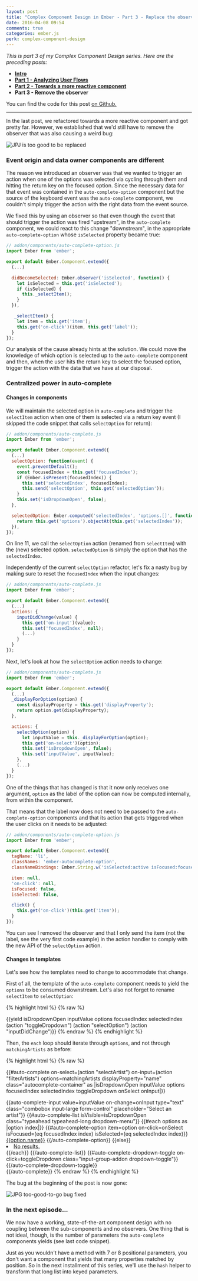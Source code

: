 ```yaml
---
layout: post
title: "Complex Component Design in Ember - Part 3 - Replace the observer"
date: 2016-04-08 09:54
comments: true
categories: ember.js
perk: complex-component-design
---
```


*This is part 3 of my Complex Component Design series. Here are the preceding posts:*

* [**Intro**](/2015/09/10/complex-component-design-in-ember-intro.html)
* [**Part 1 - Analyzing User Flows**](/2015/12/18/complex-components-in-ember-dot-js-part-1-analyzing-user-flows.html)
* [**Part 2 - Towards a more reactive component**](/2016/02/04/complex-components-in-ember-dot-js-part-2-towards-a-more-reactive-component.html)
* **Part 3 - Remove the observer**

You can find the code for this post [on Github.][3]

- - - -

In the last post, we refactored towards a more reactive component and got
pretty far. However, we established that we'd still have to remove the observer
that was also causing a weird bug:

![JPJ is too good to be replaced](/images/posts/complex-component-design-ember/jpj-too-good-bug.gif)

### Event origin and data owner components are different

The reason we introduced an observer was that we wanted to trigger an action
when one of the options was selected via cycling through them and hitting the
return key on the focused option. Since the necessary data for that event was
contained in the `auto-complete-option` component but the source of the keyboard
event was the `auto-complete` component, we couldn't simply trigger the action
with the right data from the event source.

We fixed this by using an observer so that even though the event that
should trigger the action was fired "upstream", in the `auto-complete`
component, we could react to this change "downstream", in the appropriate
`auto-complete-option` whose `isSelected` property became true:

```js
// addon/components/auto-complete-option.js
import Ember from 'ember';

export default Ember.Component.extend({
  (...)

  didBecomeSelected: Ember.observer('isSelected', function() {
    let isSelected = this.get('isSelected');
    if (isSelected) {
      this._selectItem();
    }
  }),

   _selectItem() {
    let item = this.get('item');
    this.get('on-click')(item, this.get('label'));
  }
});
```

Our analysis of the cause already hints at the solution. We could move the
knowledge of which option is selected up to the `auto-complete` component and
then, when the user hits the return key to select the focused option, trigger
the action with the data that we have at our disposal.

### Centralized power in auto-complete

#### Changes in components

We will maintain the selected option in `auto-complete` and trigger the
`selectItem` action when one of them is selected via a return key event (I
skipped the code snippet that calls `selectOption` for return):

```js
// addon/components/auto-complete.js
import Ember from 'ember';

export default Ember.Component.extend({
  (...)
  selectOption: function(event) {
    event.preventDefault();
    const focusedIndex = this.get('focusedIndex');
    if (Ember.isPresent(focusedIndex)) {
      this.set('selectedIndex', focusedIndex);
      this.send('selectOption', this.get('selectedOption'));
    }
    this.set('isDropdownOpen', false);
  },

  selectedOption: Ember.computed('selectedIndex', 'options.[]', function() {
    return this.get('options').objectAt(this.get('selectedIndex'));
  }),
});
```

On line 11, we call the `selectOption` action (renamed from `selectItem`) with
the (new) selected option. `selectedOption` is simply the option that has the
`selectedIndex`.

Independently of the current `selectOption` refactor, let's fix a nasty
bug by making sure to reset the `focusedIndex` when the input changes:

```js
// addon/components/auto-complete.js
import Ember from 'ember';

export default Ember.Component.extend({
  (...)
  actions: {
    inputDidChange(value) {
      this.get('on-input')(value);
      this.set('focusedIndex', null);
      (...)
    }
  }
});
```

Next, let's look at how the `selectOption` action needs to change:

```js
// addon/components/auto-complete.js
import Ember from 'ember';

export default Ember.Component.extend({
  (...)
  _displayForOption(option) {
    const displayProperty = this.get('displayProperty');
    return option.get(displayProperty);
  },

  actions: {
    selectOption(option) {
      let inputValue = this._displayForOption(option);
      this.get('on-select')(option);
      this.set('isDropdownOpen', false);
      this.set('inputValue', inputValue);
    },
    (...)
  }
});
```

One of the things that has changed is that it now only receives one argument,
`option` as the label of the option can now be computed internally, from within
the component.

That means that the label now does not need to be passed to the
`auto-complete-option` components and that its action that gets triggered when
the user clicks on it needs to be adjusted:

```js
// addon/components/auto-complete-option.js
import Ember from 'ember';

export default Ember.Component.extend({
  tagName: 'li',
  classNames: 'ember-autocomplete-option',
  classNameBindings: Ember.String.w('isSelected:active isFocused:focused'),

  item: null,
  'on-click': null,
  isFocused: false,
  isSelected: false,

  click() {
    this.get('on-click')(this.get('item'));
  }
});
```

You can see I removed the observer and that I only send the item (not the label,
see the very first code example) in the action handler to comply with the new
API of the `selectOption` action.

#### Changes in templates

Let's see how the templates need to change to accommodate that change.

First of all, the template of the `auto-complete` component needs to yield the
`options` to be consumed downstream. Let's also not forget to rename
`selectItem` to `selectOption`:

{% highlight html %}
{% raw %}
<!-- addon/templates/components/auto-complete.hbs -->
{{yield isDropdownOpen
        inputValue
        options
        focusedIndex
        selectedIndex
        (action "toggleDropdown")
        (action "selectOption")
        (action "inputDidChange")}}
{% endraw %}
{% endhighlight %}

Then, the `each` loop should iterate through `options`, and not through
`matchingArtists` as before:

{% highlight html %}
{% raw %}
<!-- tests/dummy/app/templates/index.hbs -->
{{#auto-complete
      on-select=(action "selectArtist")
      on-input=(action "filterArtists")
      options=matchingArtists
      displayProperty="name"
      class="autocomplete-container" as |isDropdownOpen inputValue options
                                         focusedIndex selectedIndex
                                         toggleDropdown onSelect onInput|}}
  <div class="input-group">
    {{auto-complete-input
        value=inputValue
        on-change=onInput
        type="text"
        class="combobox input-large form-control"
        placeholder="Select an artist"}}
    {{#auto-complete-list
        isVisible=isDropdownOpen
        class="typeahead typeahead-long dropdown-menu"}}
      {{#each options as |option index|}}
        {{#auto-complete-option
            item=option
            on-click=onSelect
            isFocused=(eq focusedIndex index)
            isSelected=(eq selectedIndex index)}}
          <a href="#">{{option.name}}</a>
        {{/auto-complete-option}}
      {{else}}
        <li><a href="#">No results.</a></li>
      {{/each}}
    {{/auto-complete-list}}
    {{#auto-complete-dropdown-toggle on-click=toggleDropdown class="input-group-addon dropdown-toggle"}}
      <span class="caret"></span>
    {{/auto-complete-dropdown-toggle}}
  </div>
{{/auto-complete}}
{% endraw %}
{% endhighlight %}

The bug at the beginning of the post is now gone:

![JPG too-good-to-go bug fixed](/images/posts/complex-component-design-ember/jpj-too-good-to-go-fixed.gif)

### In the next episode...

We now have a working, state-of-the-art component design with no coupling
between the sub-components and no observers. One thing that is not ideal,
though, is the number of parameters the `auto-complete` components yields (see
last code snippet).

Just as you wouldn't have a method with 7 or 8 positional parameters, you don't
want a component that yields that many properties matched by position. So in the
next installment of this series, we'll use the `hash` helper to transform that
long list into keyed parameters.

[1]: /2015/12/18/complex-components-in-ember-dot-js-part-1-analyzing-user-flows.html
[2]: /2016/02/04/complex-components-in-ember-dot-js-part-2-towards-a-more-reactive-component.html
[3]: https://github.com/balinterdi/ember-cli-autocomplete/releases/tag/ccd-part-three
